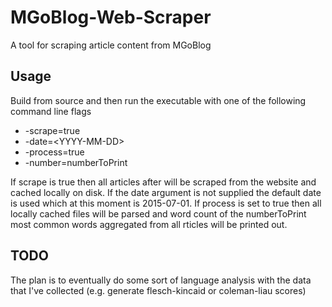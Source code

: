 # MGoBlog-Web-Scraper
A tool for scraping article content from MGoBlog

## Usage
Build from source and then run the executable with one of the following command line flags
* -scrape=true
* -date=\<YYYY\-MM\-DD\>
* -process=true
* -number=numberToPrint

If scrape is true then all articles after <date> will be scraped from the website and cached locally on disk. If the date argument is not supplied the default date is used which at this moment is 2015-07-01. If process is set to true then all locally cached files will be parsed and word count of the numberToPrint most common words aggregated from all rticles will be printed out.

## TODO
The plan is to eventually do some sort of language analysis with the data that I've collected (e.g. generate flesch-kincaid or coleman-liau scores)
